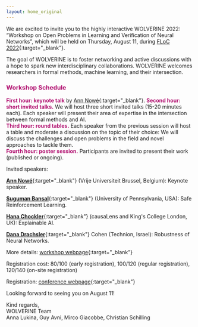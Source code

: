 ```yaml
---
layout: home_original
---
```


We are excited to invite you to the highly interactive WOLVERINE 2022: “Workshop on Open Problems in Learning and Verification of Neural Networks”, which will be held on Thursday, August 11, during [FLoC 2022](https://www.floc2022.org/){:target="_blank"}.

The goal of WOLVERINE is to foster networking and active discussions with a hope to spark new interdisciplinary collaborations. WOLVERINE welcomes researchers in formal methods, machine learning, and their intersection. 


### <span style="color:#b11170">Workshop Schedule</span>
<span style="color:#b11170">**First hour: keynote talk**</span> by [Ann Nowé](https://ai.vub.ac.be/team/ann-nowe/){:target="_blank"}.
<span style="color:#b11170">**Second hour: short invited talks.**</span> We will host three short invited talks (15-20 minutes each). Each speaker will present their area of expertise in the intersection between formal methods and AI.\
<span style="color:#b11170">**Third hour: round tables.**</span> Each speaker from the previous session will host a table and moderate a discussion on the topic of their choice: We will discuss the challenges and open problems in the field and novel approaches to tackle them.\
<span style="color:#b11170">**Fourth hour: poster session.**</span> Participants are invited to present their work (published or ongoing).

Invited speakers:

[**Ann Nowé**](https://ai.vub.ac.be/team/ann-nowe/){:target="_blank"} (Vrije Universiteit Brussel, Belgium): Keynote speaker.

[**Suguman Bansal**](https://suguman.github.io/){:target="_blank"} (University of Pennsylvania, USA): Safe Reinforcement Learning.
	
[**Hana Chockler**](https://www.hanachockler.com/){:target="_blank"} (causaLens and King's College London, UK): Explainable AI.
	
[**Dana Drachsler**](https://ddana.cswp.cs.technion.ac.il/){:target="_blank"} Cohen (Technion, Israel): Robustness of Neural Networks.

More details: [workshop webpage](https://Wolverine-workshop/wolverine2022.github.io){:target="_blank"} 

Registration cost: $80/$100 (early registration), $100/$120 (regular registration), $120/$140 (on-site registration)

Registration: [conference webpage](https://www.floc2022.org/registration){:target="_blank"} 

Looking forward to seeing you on August 11!

Kind regards,\
WOLVERINE Team \
Anna Lukina, Guy Avni, Mirco Giacobbe, Christian Schilling
